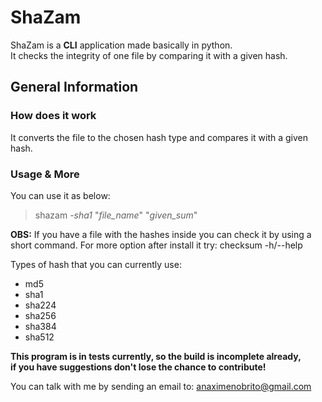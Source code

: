 # ShaZam

ShaZam is a **CLI** application made basically in python. <br>
It checks the integrity of one file by comparing it with a given hash.

## General Information

### How does it work

It converts the file to the chosen hash type and compares it with a given hash.

### Usage & More
You can use it as below:

  > shazam *-sha1* "*file_name*" "*given_sum*"

**OBS:** If you have a file with the hashes inside you can check it by using a short command.
For more option after install it try: checksum -h/--help
  
Types of hash that you can currently use:

* md5
* sha1
* sha224
* sha256
* sha384
* sha512

**This program is in tests currently, so the build is incomplete already, <br>
if you have suggestions don't lose the chance to contribute!** <br>


You can talk with me by sending an email to: anaximenobrito@gmail.com
